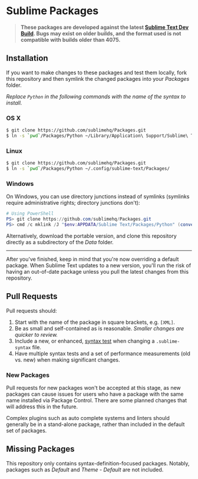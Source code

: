 # Sublime Packages

> **These packages are developed against the latest [Sublime Text Dev Build](http://sublimetext.com/dev). Bugs may exist on older builds, and the format used is not compatible with builds older than 4075.**

## Installation

If you want to make changes to these packages and test them locally, fork this repository and then symlink the changed packages into your *Packages* folder.

*Replace `Python` in the following commands with the name of the syntax to install.*

### OS X

```bash
$ git clone https://github.com/sublimehq/Packages.git
$ ln -s `pwd`/Packages/Python ~/Library/Application\ Support/Sublime\ Text/Packages/
```

### Linux

```bash
$ git clone https://github.com/sublimehq/Packages.git
$ ln -s `pwd`/Packages/Python ~/.config/sublime-text/Packages/
```

### Windows

On Windows, you can use directory junctions instead of symlinks (symlinks require administrative rights; directory junctions don't):

```powershell
# Using PowerShell
PS> git clone https://github.com/sublimehq/Packages.git
PS> cmd /c mklink /J "$env:APPDATA/Sublime Text/Packages/Python" (convert-path ./Packages/Python)
```

Alternatively, download the portable version, and clone this repository directly as a subdirectory of the *Data* folder.

---

After you've finished, keep in mind that you're now overriding a default package. When Sublime Text updates to a new version, you'll run the risk of having an out-of-date package unless you pull the latest changes from this repository.

## Pull Requests

Pull requests should:

 1. Start with the name of the package in square brackets, e.g. `[XML]`.
 2. Be as small and self-contained as is reasonable. *Smaller changes are quicker to review.*
 3. Include a new, or enhanced, [syntax test](http://www.sublimetext.com/docs/syntax.html) when changing a `.sublime-syntax` file.
 4. Have multiple syntax tests and a set of performance measurements (old vs. new) when making significant changes.

### New Packages

Pull requests for new packages won't be accepted at this stage, as new packages can cause issues for users who have a package with the same name installed via Package Control. There are some planned changes that will address this in the future.

Complex plugins such as auto complete systems and linters should generally be in a stand-alone package, rather than included in the default set of packages.

## Missing Packages

This repository only contains syntax-definition-focused packages. Notably, packages such as *Default* and *Theme - Default* are not included.
